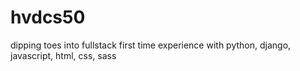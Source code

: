 # hvdcs50
dipping toes into fullstack
first time experience with python, django, javascript, html, css, sass
